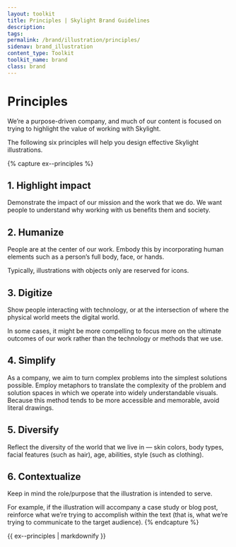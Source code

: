 ```yaml
---
layout: toolkit
title: Principles | Skylight Brand Guidelines
description:
tags:
permalink: /brand/illustration/principles/
sidenav: brand_illustration
content_type: Toolkit
toolkit_name: brand
class: brand
---
```


# Principles

We’re a purpose-driven company, and much of our content is focused on trying to highlight the value of working with Skylight.

The following six principles will help you design effective Skylight illustrations.

{% capture ex--principles %}
## 1. Highlight impact

Demonstrate the impact of our mission and the work that we do. We want people to understand why working with us benefits them and society.

## 2. Humanize

People are at the center of our work. Embody this by incorporating human elements such as a person’s full body, face, or hands.

Typically, illustrations with objects only are reserved for icons.

## 3. Digitize

Show people interacting with technology, or at the intersection of where the physical world meets the digital world.

In some cases, it might be more compelling to focus more on the ultimate outcomes of our work rather than the technology or methods that we use.

## 4. Simplify

As a company, we aim to turn complex problems into the simplest solutions possible. Employ metaphors to translate the complexity of the problem and solution spaces in which we operate into widely understandable visuals. Because this method tends to be more accessible and memorable, avoid literal drawings.

## 5. Diversify

Reflect the diversity of the world that we live in — skin colors, body types, facial features (such as hair), age, abilities, style (such as clothing).

## 6. Contextualize

Keep in mind the role/purpose that the illustration is intended to serve.

For example, if the illustration will accompany a case study or blog post, reinforce what we’re trying to accomplish within the text (that is, what we’re trying to communicate to the target audience).
{% endcapture %}

<div class="example">
{{ ex--principles | markdownify }}
</div>
